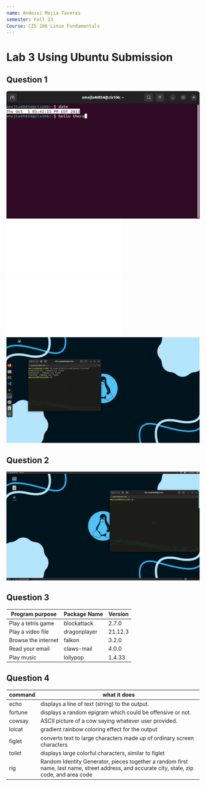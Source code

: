 ```yaml
---
name: Andeivi Mejia Taveras
semester: Fall 23
Course: CIS 106 Linux Fundamentals
---
```


# Lab 3 Using Ubuntu Submission

## Question 1
![q1.1](q1.1.png)
![q1.2](q1.2.pdf)
![q1.3](q1.3.odp)
![q1.4](q1.4.png)

## Question 2
![q2](q2.png)

## Question 3
| Program purpose     | Package Name | Version |
| ------------------- | ------------ | ------- |
| Play a tetris game  | blockattack  | 2.7.0   |
| Play a video file   | dragonplayer | 21.12.3 |
| Browse the internet | falkon       | 3.2.0   |
| Read your email     | claws-mail   | 4.0.0   |
| Play music          | lollypop     | 1.4.33  |

## Question 4
| command | what it does                                                                                                                                 |
| ------- | -------------------------------------------------------------------------------------------------------------------------------------------- |
| echo    | displays a line of text (string) to the output.                                                                                              |
| fortune | displays a random epigram which could be offensive or not.                                                                                   |
| cowsay  | ASCII picture of a cow saying whatever user provided.                                                                                        |
| lolcat  | gradient rainbow coloring effect for the output                                                                                              |
| figlet  | converts text to large characters made up of ordinary screen characters                                                                      |
| toilet  | displays large colorful characters, similar to figlet                                                                                        |
| rig     | Random Identity Generator, pieces together a random first name, last name, street address, and accurate city, state, zip code, and area code |
